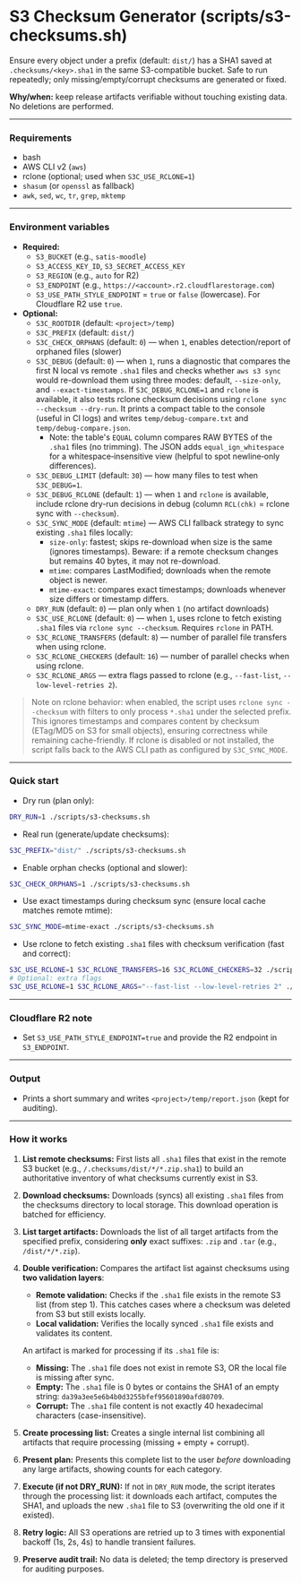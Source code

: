 # S3 Checksum Generator (scripts/s3-checksums.sh)

Ensure every object under a prefix (default: `dist/`) has a SHA1 saved at `.checksums/<key>.sha1` in the same
S3-compatible bucket. Safe to run repeatedly; only missing/empty/corrupt checksums are generated or fixed.

**Why/when:** keep release artifacts verifiable without touching existing data. No deletions are performed.

---

### Requirements

- bash
- AWS CLI v2 (`aws`)
- rclone (optional; used when `S3C_USE_RCLONE=1`)
- `shasum` (or `openssl` as fallback)
- `awk`, `sed`, `wc`, `tr`, `grep`, `mktemp`

-----

### Environment variables

- **Required:**
    - `S3_BUCKET` (e.g., `satis-moodle`)
    - `S3_ACCESS_KEY_ID`, `S3_SECRET_ACCESS_KEY`
    - `S3_REGION` (e.g., `auto` for R2)
    - `S3_ENDPOINT` (e.g., `https://<account>.r2.cloudflarestorage.com`)
    - `S3_USE_PATH_STYLE_ENDPOINT` = `true` or `false` (lowercase). For Cloudflare R2 use `true`.
- **Optional:**
    - `S3C_ROOTDIR` (default: `<project>/temp`)
    - `S3C_PREFIX` (default: `dist/`)
    - `S3C_CHECK_ORPHANS` (default: `0`) — when `1`, enables detection/report of orphaned files (slower)
    - `S3C_DEBUG` (default: `0`) — when `1`, runs a diagnostic that compares the first N local vs remote `.sha1` files
      and checks whether `aws s3 sync` would re-download them using three modes: default, `--size-only`, and
      `--exact-timestamps`. If `S3C_DEBUG_RCLONE=1` and `rclone` is available, it also tests rclone checksum decisions
      using `rclone sync --checksum --dry-run`. It prints a compact table to the console (useful in CI logs) and writes
      `temp/debug-compare.txt` and `temp/debug-compare.json`.
      - Note: the table's `EQUAL` column compares RAW BYTES of the `.sha1` files (no trimming). The JSON adds
        `equal_ign_whitespace` for a whitespace‑insensitive view (helpful to spot newline‑only differences).
    - `S3C_DEBUG_LIMIT` (default: `30`) — how many files to test when `S3C_DEBUG=1`.
    - `S3C_DEBUG_RCLONE` (default: `1`) — when `1` and `rclone` is available, include rclone dry-run decisions in debug
      (column `RCL(chk)` = rclone sync with `--checksum`).
    - `S3C_SYNC_MODE` (default: `mtime`) — AWS CLI fallback strategy to sync existing `.sha1` files locally:
        - `size-only`: fastest; skips re-download when size is the same (ignores timestamps). Beware: if a remote
          checksum changes but remains 40 bytes, it may not re-download.
        - `mtime`: compares LastModified; downloads when the remote object is newer.
        - `mtime-exact`: compares exact timestamps; downloads whenever size differs or timestamp differs.
    - `DRY_RUN` (default: `0`) — plan only when `1` (no artifact downloads)
    - `S3C_USE_RCLONE` (default: `0`) — when `1`, uses rclone to fetch existing `.sha1` files via `rclone sync --checksum`.
      Requires `rclone` in PATH.
    - `S3C_RCLONE_TRANSFERS` (default: `8`) — number of parallel file transfers when using rclone.
    - `S3C_RCLONE_CHECKERS` (default: `16`) — number of parallel checks when using rclone.
    - `S3C_RCLONE_ARGS` — extra flags passed to rclone (e.g., `--fast-list`, `--low-level-retries 2`).

> Note on rclone behavior: when enabled, the script uses `rclone sync --checksum` with filters to only process `*.sha1`
> under the selected prefix. This ignores timestamps and compares content by checksum (ETag/MD5 on S3 for small objects),
> ensuring correctness while remaining cache-friendly. If rclone is disabled or not installed, the script falls back to
> the AWS CLI path as configured by `S3C_SYNC_MODE`. 

-----

### Quick start

- Dry run (plan only):

```bash
DRY_RUN=1 ./scripts/s3-checksums.sh
```

- Real run (generate/update checksums):

```bash
S3C_PREFIX="dist/" ./scripts/s3-checksums.sh
```

- Enable orphan checks (optional and slower):

```bash
S3C_CHECK_ORPHANS=1 ./scripts/s3-checksums.sh
```

- Use exact timestamps during checksum sync (ensure local cache matches remote mtime):

```bash
S3C_SYNC_MODE=mtime-exact ./scripts/s3-checksums.sh
```

- Use rclone to fetch existing `.sha1` files with checksum verification (fast and correct):
```bash
S3C_USE_RCLONE=1 S3C_RCLONE_TRANSFERS=16 S3C_RCLONE_CHECKERS=32 ./scripts/s3-checksums.sh
# Optional: extra flags
S3C_USE_RCLONE=1 S3C_RCLONE_ARGS="--fast-list --low-level-retries 2" ./scripts/s3-checksums.sh
```

-----

### Cloudflare R2 note

- Set `S3_USE_PATH_STYLE_ENDPOINT=true` and provide the R2 endpoint in `S3_ENDPOINT`.

-----

### Output

- Prints a short summary and writes `<project>/temp/report.json` (kept for auditing).

-----

### How it works

1. **List remote checksums:** First lists all `.sha1` files that exist in the remote S3 bucket (e.g.,
   `/.checksums/dist/*/*.zip.sha1`) to build an authoritative inventory of what checksums currently exist in S3.
2. **Download checksums:** Downloads (syncs) all existing `.sha1` files from the checksums directory to local storage.
   This download operation is batched for efficiency.
3. **List target artifacts:** Downloads the list of all target artifacts from the specified prefix, considering **only**
   exact suffixes: `.zip` and `.tar` (e.g., `/dist/*/*.zip`).
4. **Double verification:** Compares the artifact list against checksums using **two validation layers**:
    - **Remote validation:** Checks if the `.sha1` file exists in the remote S3 list (from step 1). This catches cases
      where a checksum was deleted from S3 but still exists locally.
    - **Local validation:** Verifies the locally synced `.sha1` file exists and validates its content.

   An artifact is marked for processing if its `.sha1` file is:
    - **Missing:** The `.sha1` file does not exist in remote S3, OR the local file is missing after sync.
    - **Empty:** The `.sha1` file is 0 bytes or contains the SHA1 of an empty string:
      `da39a3ee5e6b4b0d3255bfef95601890afd80709`.
    - **Corrupt:** The `.sha1` file content is not exactly 40 hexadecimal characters (case-insensitive).
5. **Create processing list:** Creates a single internal list combining all artifacts that require processing (missing +
   empty + corrupt).
6. **Present plan:** Presents this complete list to the user *before* downloading any large artifacts, showing counts
   for each category.
7. **Execute (if not DRY_RUN):** If not in `DRY_RUN` mode, the script iterates through the processing list: it
   downloads each artifact, computes the SHA1, and uploads the new `.sha1` file to S3 (overwriting the old one if it
   existed).
8. **Retry logic:** All S3 operations are retried up to 3 times with exponential backoff (1s, 2s, 4s) to handle
   transient failures.
9. **Preserve audit trail:** No data is deleted; the temp directory is preserved for auditing purposes.
